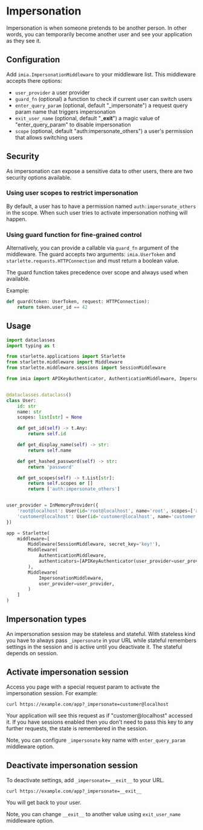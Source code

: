 # Impersonation

Impersonation is when someone pretends to be another person. In other words, you can temporarily become another user and
see your application as they see it.

## Configuration

Add `imia.ImpersonationMiddleware` to your middleware list. This middleware accepts there options:

* `user_provider` a user provider
* `guard_fn` (optional) a function to check if current user can switch users
* `enter_query_param`  (optional, default "_impersonate") a request query param name that triggers impersonation
* `exit_user_name`  (optional, default "___exit__") a magic value of "enter_query_param" to disable impersonation
* `scope` (optional, default "auth:impersonate_others") a user's permission that allows switching users

## Security

As impersonation can expose a sensitive data to other users, there are two security options available.

### Using user scopes to restrict impersonation

By default, a user has to have a permission named `auth:impersonate_others` in the scope. When such user tries to
activate impersonation nothing will happen.

### Using guard function for fine-grained control

Alternatively, you can provide a callable via `guard_fn` argument of the middleware. The guard accepts two
arguments: `imia.UserToken` and `starlette.requests.HTTPConnection` and must return a boolean value.

The guard function takes precedence over scope and always used when available.

Example:

```python
def guard(token: UserToken, request: HTTPConnection):
    return token.user_id == 42
```

## Usage

```python
import dataclasses
import typing as t

from starlette.applications import Starlette
from starlette.middleware import Middleware
from starlette.middleware.sessions import SessionMiddleware

from imia import APIKeyAuthenticator, AuthenticationMiddleware, ImpersonationMiddleware, InMemoryProvider,


@dataclasses.dataclass()
class User:
    id: str
    name: str
    scopes: list[str] = None

    def get_id(self) -> t.Any:
        return self.id

    def get_display_name(self) -> str:
        return self.name

    def get_hashed_password(self) -> str:
        return 'password'

    def get_scopes(self) -> t.List[str]:
        return self.scopes or []
        return ['auth:impersonate_others']


user_provider = InMemoryProvider({
    'root@localhost': User(id='root@localhost', name='root', scopes=['auth:impersonate_others']),
    'customer@localhost': User(id='customer@localhost', name='customer', scopes=[]),
})

app = Starlette(
    middleware=[
        Middleware(SessionMiddleware, secret_key='key!'),
        Middleware(
            AuthenticationMiddleware,
            authenticators=[APIKeyAuthenticator(user_provider=user_provider)],
        ),
        Middleware(
            ImpersonationMiddleware,
            user_provider=user_provider,
        )
    ]
)
```

## Impersonation types

An impersonation session may be stateless and stateful. With stateless kind you have to always pass `_impersonate` in
your URL while stateful remembers settings in the session and is active until you deactivate it. The stateful depends on
session.

## Activate impersonation session

Access you page with a special request param to activate the impersonation session. For example:

```shell
curl https://example.com/app?_impersonate=customer@localhost
```

Your application will see this request as if "customer@localhost" accessed it. If you have sessions enabled then you
don't need to pass this key to any further requests, the state is remembered in the session.

Note, you can configure `_impersonate` key name with `enter_query_param` middleware option.

## Deactivate impersonation session

To deactivate settings, add `_impersonate=__exit__` to your URL.

```shell
curl https://example.com/app?_impersonate=__exit__
```

You will get back to your user.

Note, you can change `__exit__` to another value using `exit_user_name` middleware option.  
